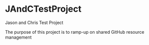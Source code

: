JAndCTestProject
================

Jason and Chris Test Project

The purpose of this project is to ramp-up on shared GitHub resource management
